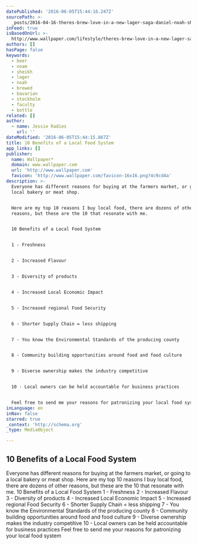 ```yaml
---
datePublished: '2016-06-05T15:44:16.247Z'
sourcePath: >-
  _posts/2016-04-16-theres-brew-love-in-a-new-lager-saga-daniel-noah-sheikh-re.md
inFeed: true
isBasedOnUrl: >-
  http://www.wallpaper.com/lifestyle/theres-brew-love-in-a-new-lager-saga-daniel-noah-sheikh-reinvents-beer
authors: []
hasPage: false
keywords:
  - beer
  - noam
  - sheikh
  - lager
  - noah
  - brewed
  - bavarian
  - stockholm
  - faculty
  - bottle
related: []
author:
  - name: Jessie Radies
    url: ''
dateModified: '2016-06-05T15:44:15.867Z'
title: 10 Benefits of a Local Food System
app_links: []
publisher:
  name: Wallpaper*
  domain: www.wallpaper.com
  url: 'http://www.wallpaper.com'
  favicon: 'http://www.wallpaper.com/favicon-16x16.png?4c9cd4a'
description: >-
  Everyone has different reasons for buying at the farmers market, or going to a
  local bakery or meat shop.  


  Here are my top 10 reasons I buy local food, there are dozens of other
  reasons, but these are the 10 that resonate with me.


  10 Benefits of a Local Food System


  1 - Freshness


  2 - Increased Flavour 


  3 - Diversity of products


  4 - Increased Local Economic Impact


  5 - Increased regional Food Security


  6 - Shorter Supply Chain = less shipping


  7 - You know the Environmental Standards of the producing county


  8 - Community building opportunities around food and food culture


  9 - Diverse ownership makes the industry competitive


  10 - Local owners can be held accountable for business practices 


  Feel free to send me your reasons for patronizing your local food system
inLanguage: en
inNav: false
starred: true
_context: 'http://schema.org'
_type: MediaObject

---
```

<article style=""><h1>10 Benefits of a Local Food System</h1><p>Everyone has different reasons for buying at the farmers market, or going to a local bakery or meat shop. Here are my top 10 reasons I buy local food, there are dozens of other reasons, but these are the 10 that resonate with me. 10 Benefits of a Local Food System 1 - Freshness 2 - Increased Flavour 3 - Diversity of products 4 - Increased Local Economic Impact 5 - Increased regional Food Security 6 - Shorter Supply Chain = less shipping 7 - You know the Environmental Standards of the producing county 8 - Community building opportunities around food and food culture 9 - Diverse ownership makes the industry competitive 10 - Local owners can be held accountable for business practices Feel free to send me your reasons for patronizing your local food system</p></article>